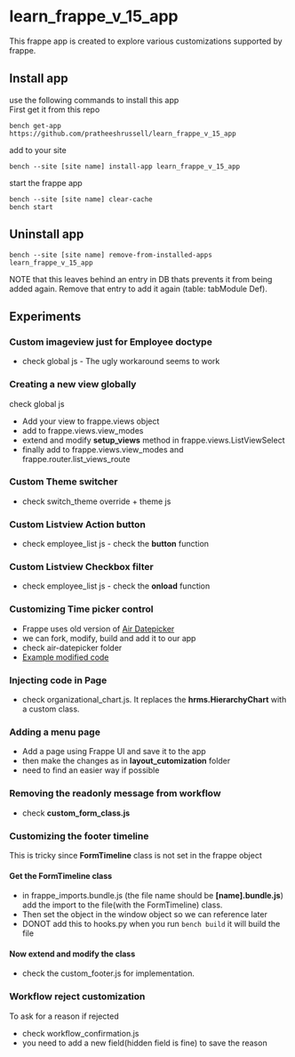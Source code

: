 # learn_frappe_v_15_app
This frappe app is created to explore various customizations supported by frappe.


## Install app
use the following commands to install this app  
First get it from this repo

```
bench get-app https://github.com/pratheeshrussell/learn_frappe_v_15_app
```
add to your site
```
bench --site [site name] install-app learn_frappe_v_15_app
```
start the frappe app
```
bench --site [site name] clear-cache
bench start
```

## Uninstall app
```
bench --site [site name] remove-from-installed-apps learn_frappe_v_15_app
```

NOTE that this leaves behind an entry in DB thats prevents it from being added again. Remove that entry to add it again (table: tabModule Def).

## Experiments
### Custom imageview just for Employee doctype
* check global js  - The ugly workaround seems to work   

### Creating a new view globally
check global js
* Add your view to frappe.views object  
* add to frappe.views.view_modes  
* extend and modify **setup_views** method in frappe.views.ListViewSelect   
* finally add to frappe.views.view_modes and frappe.router.list_views_route  

### Custom Theme switcher
* check switch_theme override + theme js  

### Custom Listview Action button
*  check employee_list js - check the **button** function

### Custom Listview Checkbox filter
*  check employee_list js - check the **onload** function

### Customizing Time picker control
* Frappe uses old version of [Air Datepicker](https://github.com/frappe/air-datepicker)   
* we can fork, modify, build and add it to our app   
* check air-datepicker folder  
* [Example modified code](https://github.com/pratheeshrussell-qb/air-datepicker)  

### Injecting code in Page
* check organizational_chart.js. It replaces the **hrms.HierarchyChart** with a custom class.      

### Adding a menu page
* Add a page using Frappe UI and save it to the app   
* then make the changes as in **layout_cutomization** folder   
* need to find an easier way if possible  

### Removing the readonly message from workflow
* check **custom_form_class.js**

### Customizing the footer timeline
This is tricky since **FormTimeline** class is not set in the frappe object
#### Get the FormTimeline class
* in frappe_imports.bundle.js (the file name should be **[name].bundle.js**) add the import to the file(with the FormTimeline) class.   
* Then set the object in the window object so we can reference later   
* DONOT add this to hooks.py
when you run ```bench build``` it will build the file

#### Now extend and modify the class
* check the custom_footer.js for implementation.

### Workflow reject customization
To ask for a reason if rejected   
* check workflow_confirmation.js   
* you need to add a new field(hidden field is fine) to save the reason  